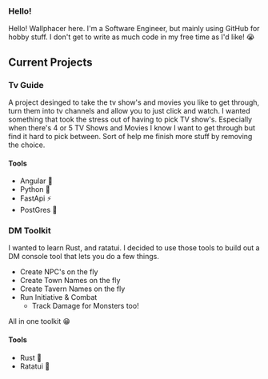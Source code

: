 ### Hello!

Hello! Wallphacer here.
I'm a Software Engineer, but mainly using GitHub for hobby stuff.
I don't get to write as much code in my free time as I'd like! :sob:

## Current Projects

### Tv Guide
A project desinged to take the tv show's and movies you like to get through, turn them into tv channels and allow you to just click and watch.
I wanted something that took the stress out of having to pick TV show's. Especially when there's 4 or 5 TV Shows and Movies I know I want to get through but find it hard to pick between.
Sort of help me finish more stuff by removing the choice.

#### Tools
- Angular 🚀
- Python 🐍
- FastApi ⚡
- PostGres 🐘

### DM Toolkit
I wanted to learn Rust, and ratatui.
I decided to use those tools to build out a DM console tool that lets you do a few things.
- Create NPC's on the fly
- Create Town Names on the fly
- Create Tavern Names on the fly
- Run Initiative & Combat
    - Track Damage for Monsters too!

 All in one toolkit :grin:

#### Tools
- Rust 🦀
- Ratatui 🐁



<!--
**wallphacer/wallphacer** is a ✨ _special_ ✨ repository because its `README.md` (this file) appears on your GitHub profile.

Here are some ideas to get you started:

- 🔭 I’m currently working on ...
- 🌱 I’m currently learning ...
- 👯 I’m looking to collaborate on ...
- 🤔 I’m looking for help with ...
- 💬 Ask me about ...
- 📫 How to reach me: ...
- 😄 Pronouns: ...
- ⚡ Fun fact: ...
-->
